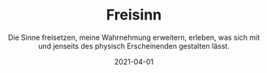 ---
title: Freisinn
subtitle: Die Sinne freisetzen, meine Wahrnehmung erweitern, erleben, was sich mit und jenseits des physisch Erscheinenden gestalten lässt.
layout: page.liquid
permalink: /freisinn/
tags: page
date: 2021-04-01

header: 
    image: /assets/freisinn/freisinn-bg.jpg
sections:
  - template: text_block
    copytext: |-
      Freiräume gewinnen, um Verantwortung zu tragen. Möglichkeiten erweitern, um mich als ganzer Mensch in Aufgaben zu stellen
      In unseren »Freisinn«-Räumen dienen verschiedenste kreative, künstlerische und kontemplative Praktiken der erweiterten Erfahrung von »Führung« oder der Verkörperung von »Verantwortung«. Denn Führung-Annehmen und Verantwortung-Ergreifen lassen sich jenseits der bekannten Pfade leichter erleben - auf sogenannten Umwegen oder in Zwischenräumen, mit der »Weisheit der Hand« oder über das Spiel, wo der »Mensch ganz Mensch« ist. Wir gehen Wege der Übung, wollen die Sinne bewusst frei nutzen, die Wahrnehmung erweitern, erleben, was sich mit und jenseits des physisch Erscheinenden gestalten lässt. Freisinn bedeutet auch freien Sinn zu finden, der als authentischer Teil der eigenen Identität entdeckt werden will.
  - template: image
    src: /assets/icons/werkstatt-freisinn.svg
    blinden_text: Freisinn - überlappende Rechtecke bilden neue Rechtecke, neue Räume
  - template: text_block
    copytext: |- 
      Wir nutzen das Potenzial künstlerischer Prozesse:
      In Zusammenarbeit mit Künstlern und Kollegen der Hochschule für Künste 		im Sozialen Ottersberg gestalten wir mit Teilnehmer:innen künstlerische 		Experimente in verschiedenen Medien, bildnerisch, dramatisch, 		performativ.
      Raumhalter:innen für Presencing, Stille und Erinnern begleiten Wege der 		Achtsamkeit, um zu erschließen, was bislang ungehört blieb oder gerade 		neu entsteht . 
      Inspirationsträger:innen für rituelle Räume kokreieren Erfahrungsfelder, in 		denen wir uns ermächtigen, unser Miteinander schöpferisch schwingend zu 		gestalten.

      »Freisinn« erschließt vorhandene Ressourcen jenseits des kognitiv Bekannten. Lassen wir das kreativ verspielte Kind, den wagemutigen Abendteurer oder die Hüterin des Heiligen doch einmal die Führung zur  Essenz unserer Lebensabsicht übernehmen. Von der Höhe des Gipfels gewinnen wir einen anderen Blick auf den Alltag.
---